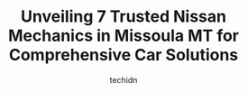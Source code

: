 ---
layout: ampstory
image: https://images.unsplash.com/photo-1640168822478-3e59ab26add1?ixlib=rb-4.0.3&ixid=MnwxMjA3fDB8MHxwaG90by1wYWdlfHx8fGVufDB8fHx8&auto=format&fit=crop&w=640&h=853&q=80
author: techidn
featured: false
description: Entrust your vehicle to the 7 best Nissan Mechanic in Missoula MT, USA and experience the difference they can make. With their extensive knowledge, state-of-the-art facilities, and commitmen
title: Unveiling 7 Trusted Nissan Mechanics in Missoula MT for Comprehensive Car Solutions
cover:
   title: Unveiling 7 Trusted Nissan Mechanics in Missoula MT for Comprehensive Car Solutions
   subtitle: Rickpate
   background: https://images.unsplash.com/photo-1640168822478-3e59ab26add1?ixlib=rb-4.0.3&ixid=MnwxMjA3fDB8MHxwaG90by1wYWdlfHx8fGVufDB8fHx8&auto=format&fit=crop&w=640&h=853&q=80

pages: 
 - layout: thirds
   top: <h1>#1 Spartans Tuning</h1>
   bottom: "<p>I have come here for a few years now. They are always ready to take my car in and send reminders when its time for service. Thank you!Always helpful and texts for remind</p>"
   background: https://www.knot35.com/toplist/wp-content/uploads/2023/06/best-nissan-mechanic-1-in-missoula-mt-1685837632.jpeg
   backgroundblur: true
 - layout: thirds
   top: <h1>#2 Willys Auto</h1>
   bottom: "<p>721 Mount Ave, Missoula, MT 59801, United States</p>"
   background: https://www.knot35.com/toplist/wp-content/uploads/2023/06/best-nissan-mechanic-2-in-missoula-mt-1685837633.jpeg
   cta:
      link: https://www.knot35.com/toplist/unveiling-7-trusted-nissan-mechanics-in-missoula-mt-for-comprehensive-car-solutions/
      text: Unveiling 7 Trusted Nissan Mechanics in Missoula MT for Comprehensive Car Solutions
 - layout: thirds
   top: <h1>#3 Lithia Toyota of Missoula Service Center</h1>
   bottom: "<p>4001 Brooks St suite #100, Missoula, MT 59804, United States</p>"
   background: https://www.knot35.com/toplist/wp-content/uploads/2023/06/best-nissan-mechanic-3-in-missoula-mt-1685837634.jpeg
   cta:
      link: https://www.knot35.com/toplist/unveiling-7-trusted-nissan-mechanics-in-missoula-mt-for-comprehensive-car-solutions/
      text: Unveiling 7 Trusted Nissan Mechanics in Missoula MT for Comprehensive Car Solutions
 - layout: thirds
   top: <h1>#4 Peak Auto Repair</h1>
   bottom: "<p>825 Cooper St, Missoula, MT 59802, United States</p>"
   background: https://plus.unsplash.com/premium_photo-1664640458616-3c74f8cb4589?ixlib=rb-4.0.3&ixid=MnwxMjA3fDB8MHxwaG90by1wYWdlfHx8fGVufDB8fHx8&auto=format&fit=crop&w=640&h=853&q=80
   cta:
      link: https://www.knot35.com/toplist/unveiling-7-trusted-nissan-mechanics-in-missoula-mt-for-comprehensive-car-solutions/
      text: Unveiling 7 Trusted Nissan Mechanics in Missoula MT for Comprehensive Car Solutions
 - layout: thirds
   top: <h1>#5 Master Technician - Toyotas Only</h1>
   bottom: "<p>128 S 5th St W, Missoula, MT 59801, United States</p>"
   background: https://images.unsplash.com/photo-1574169208507-84376144848b?ixlib=rb-4.0.3&ixid=MnwxMjA3fDB8MHxwaG90by1wYWdlfHx8fGVufDB8fHx8&auto=format&fit=crop&w=640&h=853&q=80
   cta:
      link: https://www.knot35.com/toplist/unveiling-7-trusted-nissan-mechanics-in-missoula-mt-for-comprehensive-car-solutions/
      text: Unveiling 7 Trusted Nissan Mechanics in Missoula MT for Comprehensive Car Solutions
 - layout: thirds
   top: <h1>#6 Unique Automotive Services</h1>
   bottom: "<p>1414 Montana St, Missoula, MT 59801, United States</p>"
   background: https://images.unsplash.com/photo-1595364397663-fca4f075d796?ixlib=rb-4.0.3&ixid=MnwxMjA3fDB8MHxwaG90by1wYWdlfHx8fGVufDB8fHx8&auto=format&fit=crop&w=640&h=853&q=80
   cta:
      link: https://www.knot35.com/toplist/unveiling-7-trusted-nissan-mechanics-in-missoula-mt-for-comprehensive-car-solutions/
      text: Unveiling 7 Trusted Nissan Mechanics in Missoula MT for Comprehensive Car Solutions
 - layout: thirds
   top: <h1>#7 Adams Auto Inc</h1>
   bottom: "<p>2109 Strand Ave, Missoula, MT 59801, United States</p>"
   background: https://images.unsplash.com/photo-1540457036297-448b6b99e91c?ixlib=rb-4.0.3&ixid=MnwxMjA3fDB8MHxwaG90by1wYWdlfHx8fGVufDB8fHx8&auto=format&fit=crop&w=640&h=853&q=80
   cta:
      link: https://www.knot35.com/toplist/unveiling-7-trusted-nissan-mechanics-in-missoula-mt-for-comprehensive-car-solutions/
      text: Unveiling 7 Trusted Nissan Mechanics in Missoula MT for Comprehensive Car Solutions
 - layout: thirds
   middle: Continue reading...
   background: https://images.unsplash.com/photo-1618005182384-a83a8bd57fbe?ixlib=rb-4.0.3&ixid=MnwxMjA3fDB8MHxwaG90by1wYWdlfHx8fGVufDB8fHx8&auto=format&fit=crop&w=640&h=853&q=80
   cta:
      link: https://www.knot35.com/toplist/unveiling-7-trusted-nissan-mechanics-in-missoula-mt-for-comprehensive-car-solutions/
      text: Unveiling 7 Trusted Nissan Mechanics in Missoula MT for Comprehensive Car Solutions
      
---